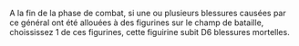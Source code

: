 A la fin de la phase de combat, si une ou plusieurs blessures causées par ce général ont été allouées à des figurines sur le champ de bataille, choississez 1 de ces figurines, cette figuirine subit D6 blessures mortelles.